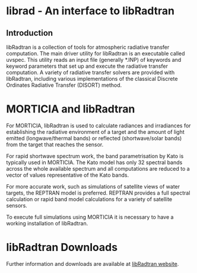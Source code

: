 # librad - An interface to libRadtran
## Introduction
libRadtran is a collection of tools for atmospheric radiative transfer computation. 
The main driver utility for libRadtran is an executable called uvspec. This utility
reads an input file (generally *.INP) of keywords and keyword parameters that set up
and execute the radiative transfer computation. A variety of radiative transfer solvers
are provided with libRadtran, including various implementations of the classical Discrete Ordinates
Radiative Transfer (DISORT) method.

# MORTICIA and libRadtran
For MORTICIA, libRadtran is used to calculate radiances and irradiances for establishing the
radiative environment of a target and the amount of light emitted (longwave/thermal bands) or reflected
(shortwave/solar bands) from the target that reaches the sensor.

For rapid shortwave spectrum work, the band parametrisation by Kato is typically used in MORTICIA.
The Kato model has only 32 spectral bands across the whole available spectrum and all computations
are reduced to a vector of values representative of the Kato bands.

For more accurate work, such as simulations of satellite views of water targets, the REPTRAN
model is preferred. REPTRAN provides a full spectral calculation or rapid band model calculations
for a variety of satellite sensors.

To execute full simulations using MORTICIA it is necessary to have a working installation of
libRadtran.

# libRadtran Downloads
Further information and downloads are available at [libRadtran website](http://www.libradtran.org).


 

 
 
 

